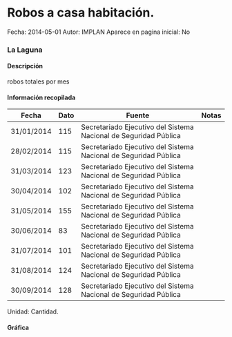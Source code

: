 Robos a casa habitación.
=====

Fecha: 2014-05-01
Autor: IMPLAN
Aparece en pagina inicial: No

### La Laguna

#### Descripción

robos totales por mes

<!-- break -->

#### Información recopilada

<table class="table table-hover table-bordered matriz">
  <thead>
    <tr><th>Fecha</th><th>Dato</th><th>Fuente</th><th>Notas</th></tr>
  </thead>
  <tbody>
    <tr><td class="centrado">31/01/2014</td><td class="derecha">115</td><td>Secretariado Ejecutivo del Sistema Nacional de Seguridad Pública</td><td></td></tr>
    <tr><td class="centrado">28/02/2014</td><td class="derecha">115</td><td>Secretariado Ejecutivo del Sistema Nacional de Seguridad Pública</td><td></td></tr>
    <tr><td class="centrado">31/03/2014</td><td class="derecha">123</td><td>Secretariado Ejecutivo del Sistema Nacional de Seguridad Pública</td><td></td></tr>
    <tr><td class="centrado">30/04/2014</td><td class="derecha">102</td><td>Secretariado Ejecutivo del Sistema Nacional de Seguridad Pública</td><td></td></tr>
    <tr><td class="centrado">31/05/2014</td><td class="derecha">155</td><td>Secretariado Ejecutivo del Sistema Nacional de Seguridad Pública</td><td></td></tr>
    <tr><td class="centrado">30/06/2014</td><td class="derecha">83</td><td>Secretariado Ejecutivo del Sistema Nacional de Seguridad Pública</td><td></td></tr>
    <tr><td class="centrado">31/07/2014</td><td class="derecha">101</td><td>Secretariado Ejecutivo del Sistema Nacional de Seguridad Pública</td><td></td></tr>
    <tr><td class="centrado">31/08/2014</td><td class="derecha">124</td><td>Secretariado Ejecutivo del Sistema Nacional de Seguridad Pública</td><td></td></tr>
    <tr><td class="centrado">30/09/2014</td><td class="derecha">128</td><td>Secretariado Ejecutivo del Sistema Nacional de Seguridad Pública</td><td></td></tr>
  </tbody>
</table>

Unidad: Cantidad.

#### Gráfica

<div id="graficaDatos" class="grafica"></div>
<script>
  // Gráfica
  if (typeof vargraficaDatos === 'undefined') {
    vargraficaDatos = Morris.Line({
      element: 'graficaDatos',
      data: [{ fecha: '2014-01-31', dato: 115 },{ fecha: '2014-02-28', dato: 115 },{ fecha: '2014-03-31', dato: 123 },{ fecha: '2014-04-30', dato: 102 },{ fecha: '2014-05-31', dato: 155 },{ fecha: '2014-06-30', dato: 83 },{ fecha: '2014-07-31', dato: 101 },{ fecha: '2014-08-31', dato: 124 },{ fecha: '2014-09-30', dato: 128 }],
      xkey: 'fecha',
      ykeys: ['dato'],
      labels: ['Dato'],
      lineColors: ['#FF5B02'],
      xLabelFormat: function(d) { return d.getDate()+'/'+(d.getMonth()+1)+'/'+d.getFullYear(); },
      dateFormat: function(ts) { var d = new Date(ts); return d.getDate() + '/' + (d.getMonth() + 1) + '/' + d.getFullYear(); }
    });
  }
</script>
